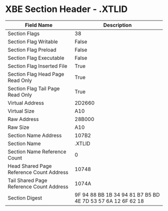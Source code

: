# XBE Section Header - .XTLID

| Field Name | Description |
|---|---|
| Section Flags | 38 |
| Section Flag Writable | False |
| Section Flag Preload | False |
| Section Flag Executable | False |
| Section Flag Inserted File | True |
| Section Flag Head Page Read Only | True |
| Section Flag Tail Page Read Only | True |
| Virtual Address | 2D2660 |
| Virtual Size | A10 |
| Raw Address | 28B000 |
| Raw Size | A10 |
| Section Name Address | 107B2 |
| Section Name | .XTLID |
| Section Name Reference Count | 0 |
| Head Shared Page Reference Count Address | 10748 |
| Tail Shared Page Reference Count Address | 1074A |
| Section Digest | 9F 94 88 BB 1B 34 94 81 B7 B5 BD 4E 7D 53 57 6A 12 6F 62 18 |
